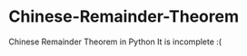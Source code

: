 Chinese-Remainder-Theorem
=========================

Chinese Remainder Theorem in Python
It is incomplete :(
